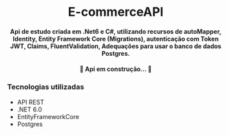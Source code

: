 <h1 align="center"> E-commerceAPI</h1>

 <h4 align="center">  Api de estudo criada em .Net6 e C#, utilizando recursos de autoMapper, Identity, Entity Framework Core (Migrations), autenticação com Token JWT, Claims, FluentValidation, Adequações para usar o banco de dados Postgres. </h4>

<h4 align="center"> 
	🚧  Api em construção...  🚧
</h4>

### Tecnologias utilizadas
* API REST
* .NET 6.0
* EntityFrameworkCore
* Postgres


    
